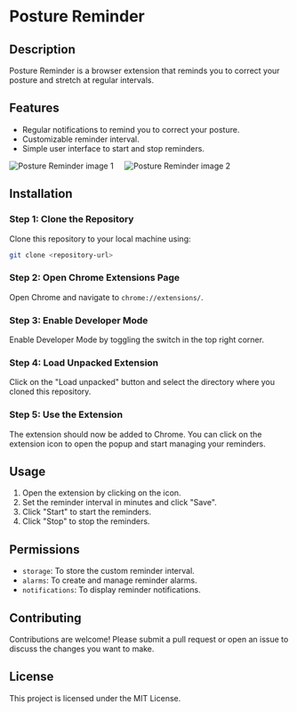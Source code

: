 # Posture Reminder

## Description
Posture Reminder is a browser extension that reminds you to correct your posture and stretch at regular intervals.

## Features
- Regular notifications to remind you to correct your posture.
- Customizable reminder interval.
- Simple user interface to start and stop reminders.

<div style="display: flex; gap: 20px;">
  <img src="https://github.com/user-attachments/assets/4ba07a3d-8167-42b2-a13b-381f0e772bf0" alt="Posture Reminder image 1" />
  <img src="https://github.com/user-attachments/assets/86da44c6-e166-4360-9cdc-99a2391a2d54" alt="Posture Reminder image 2" />
</div>

## Installation

### Step 1: Clone the Repository
Clone this repository to your local machine using:
```bash
git clone <repository-url>
```

### Step 2: Open Chrome Extensions Page
Open Chrome and navigate to `chrome://extensions/`.

### Step 3: Enable Developer Mode
Enable Developer Mode by toggling the switch in the top right corner.

### Step 4: Load Unpacked Extension
Click on the "Load unpacked" button and select the directory where you cloned this repository.

### Step 5: Use the Extension
The extension should now be added to Chrome. You can click on the extension icon to open the popup and start managing your reminders.

## Usage
1. Open the extension by clicking on the icon.
2. Set the reminder interval in minutes and click "Save".
3. Click "Start" to start the reminders.
4. Click "Stop" to stop the reminders.

## Permissions
- `storage`: To store the custom reminder interval.
- `alarms`: To create and manage reminder alarms.
- `notifications`: To display reminder notifications.

## Contributing
Contributions are welcome! Please submit a pull request or open an issue to discuss the changes you want to make.

## License
This project is licensed under the MIT License. 
